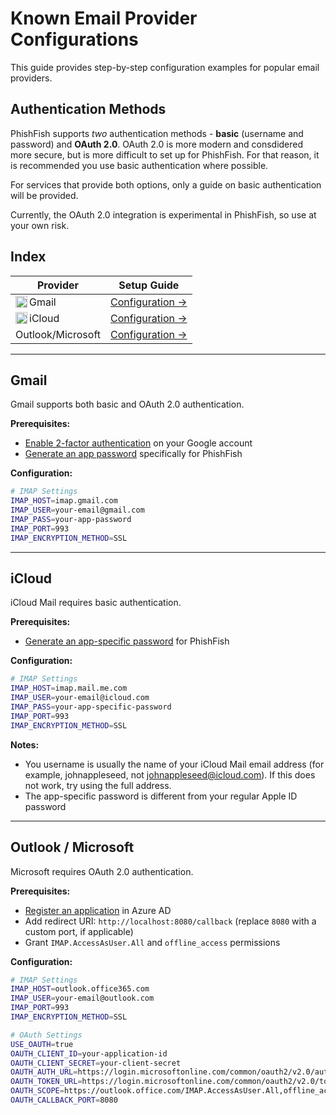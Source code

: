 # Known Email Provider Configurations

This guide provides step-by-step configuration examples for popular email providers. 

## Authentication Methods

PhishFish supports *two* authentication methods - **basic** (username and password) and **OAuth 2.0**. OAuth 2.0 is more modern and consdidered more secure, but is more difficult to set up for PhishFish. For that reason, it is recommended you use basic authentication where possible. 

For services that provide both options, only a guide on basic authentication will be provided.

Currently, the OAuth 2.0 integration is experimental in PhishFish, so use at your own risk.

## Index

| Provider | Setup Guide |
|----------|-------------|
| Gmail <img src="https://cdn.simpleicons.org/gmail/EA4335" alt="Gmail" align=left width=19 height=19> | [Configuration →](#gmail) |
| iCloud <img src="https://cdn.simpleicons.org/icloud/3693F3" alt="iCloud" align=left width=19 height=19> | [Configuration →](#icloud) |
| Outlook/Microsoft | [Configuration →](#outlook--microsoft) |

---

## Gmail

Gmail supports both basic and OAuth 2.0 authentication.

**Prerequisites:**
- [Enable 2-factor authentication](https://support.google.com/accounts/answer/185839) on your Google account
- [Generate an app password](https://myaccount.google.com/apppasswords) specifically for PhishFish

**Configuration:**
```bash
# IMAP Settings
IMAP_HOST=imap.gmail.com
IMAP_USER=your-email@gmail.com
IMAP_PASS=your-app-password
IMAP_PORT=993
IMAP_ENCRYPTION_METHOD=SSL
```

---

## iCloud

iCloud Mail requires basic authentication.

**Prerequisites:**
- [Generate an app-specific password](https://support.apple.com/kb/HT204397) for PhishFish

**Configuration:**
```bash
# IMAP Settings
IMAP_HOST=imap.mail.me.com
IMAP_USER=your-email@icloud.com
IMAP_PASS=your-app-specific-password
IMAP_PORT=993
IMAP_ENCRYPTION_METHOD=SSL
```

**Notes:**
- You username is usually the name of your iCloud Mail email address (for example, johnappleseed, not johnappleseed@icloud.com). If this does not work, try using the full address.
- The app-specific password is different from your regular Apple ID password

---

## Outlook / Microsoft

Microsoft requires OAuth 2.0 authentication.

**Prerequisites:**
- [Register an application](https://portal.azure.com/#blade/Microsoft_AAD_RegisteredApps/ApplicationsListBlade) in Azure AD
- Add redirect URI: `http://localhost:8080/callback` (replace `8080` with a custom port, if applicable)
- Grant `IMAP.AccessAsUser.All` and `offline_access` permissions

**Configuration:**
```bash
# IMAP Settings
IMAP_HOST=outlook.office365.com
IMAP_USER=your-email@outlook.com
IMAP_PORT=993
IMAP_ENCRYPTION_METHOD=SSL

# OAuth Settings
USE_OAUTH=true
OAUTH_CLIENT_ID=your-application-id
OAUTH_CLIENT_SECRET=your-client-secret
OAUTH_AUTH_URL=https://login.microsoftonline.com/common/oauth2/v2.0/authorize
OAUTH_TOKEN_URL=https://login.microsoftonline.com/common/oauth2/v2.0/token
OAUTH_SCOPE=https://outlook.office.com/IMAP.AccessAsUser.All,offline_access
OAUTH_CALLBACK_PORT=8080
```